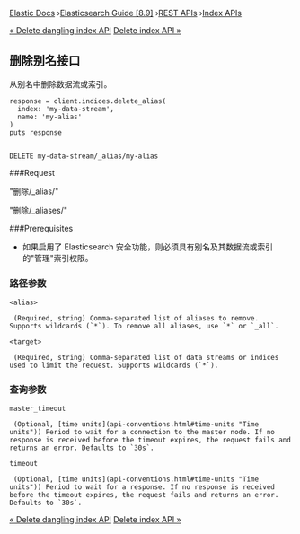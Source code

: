 

[Elastic Docs](/guide/) ›[Elasticsearch Guide [8.9]](index.md) ›[REST
APIs](rest-apis.md) ›[Index APIs](indices.md)

[« Delete dangling index API](dangling-index-delete.md) [Delete index API
»](indices-delete-index.md)

## 删除别名接口

从别名中删除数据流或索引。

    
    
    response = client.indices.delete_alias(
      index: 'my-data-stream',
      name: 'my-alias'
    )
    puts response
    
    
    DELETE my-data-stream/_alias/my-alias

###Request

"删除<target>/_alias/<alias>"

"删除<target>/_aliases/<alias>"

###Prerequisites

* 如果启用了 Elasticsearch 安全功能，则必须具有别名及其数据流或索引的"管理"索引权限。

### 路径参数

`<alias>`

     (Required, string) Comma-separated list of aliases to remove. Supports wildcards (`*`). To remove all aliases, use `*` or `_all`. 
`<target>`

     (Required, string) Comma-separated list of data streams or indices used to limit the request. Supports wildcards (`*`). 

### 查询参数

`master_timeout`

     (Optional, [time units](api-conventions.html#time-units "Time units")) Period to wait for a connection to the master node. If no response is received before the timeout expires, the request fails and returns an error. Defaults to `30s`. 
`timeout`

     (Optional, [time units](api-conventions.html#time-units "Time units")) Period to wait for a response. If no response is received before the timeout expires, the request fails and returns an error. Defaults to `30s`. 

[« Delete dangling index API](dangling-index-delete.md) [Delete index API
»](indices-delete-index.md)
